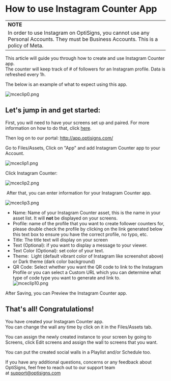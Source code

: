 # How to use Instagram Counter App

|  |
| --- |
| **NOTE** |
| In order to use Instagram on OptiSigns, you cannot use any Personal Accounts. They must be Business Accounts. This is a policy of Meta. |

This article will guide you through how to create and use Instagram Counter app.  
The counter will keep track of # of followers for an Instagram profile. Data is refreshed every 1h.

The below is an example of what to expect using this app.

![mceclip0.png](https://support.optisigns.com/hc/article_attachments/360067716474)

## **Let's jump in and get started:**

First, you will need to have your screens set up and paired. For more information on how to do that, click [here](https://www.optisigns.com/blog/how-to-set-up-digital-signs-with-optisigns-and-amazon-fire-tv).

Then log on to our portal: <http://app.optisigns.com/>

Go to Files/Assets, Click on "App" and add Instagram Counter app to your Account.

![mceclip1.png](https://support.optisigns.com/hc/article_attachments/360068829413)

Click Instagram Counter:

![mceclip2.png](https://support.optisigns.com/hc/article_attachments/360068829593)

 After that, you can enter information for your Instagram Counter app.

![mceclip3.png](https://support.optisigns.com/hc/article_attachments/360068829693)

* Name: Name of your Instagram Counter asset, this is the name in your asset list. It will **not** be displayed on your screens.
* Profile: name of the profile that you want to create follower counters for, please double check the profile by clicking on the link generated below this text box to ensure you have the correct profile, no typo, etc.
* Title: The title text will display on your screen
* Text (Optional): if you want to display a message to your viewer.
* Text Color (Optional): set color of your text.
* Theme:  Light (default vibrant color of Instagram like screenshot above) or Dark theme (dark color background)
* QR Code: Select whether you want the QR code to link to the Instagram Profile or you can select a Custom URL which you can determine what type of code type you want to generate and link to.  
  ![mceclip10.png](https://support.optisigns.com/hc/article_attachments/26482721841299)

After Saving, you can Preview the Instagram Counter app.

## **That's all! Congratulations!**

You have created your Instagram Counter app.  
You can change the wall any time by click on it in the Files/Assets tab.

You can assign the newly created instance to your screen by going to Screens, click Edit screens and assign the wall to screens that you want.

You can put the created social walls in a Playlist and/or Schedule too.

If you have any additional questions, concerns or any feedback about OptiSigns, feel free to reach out to our support team at [support@optisigns.com](mailto:support@optisigns.com)